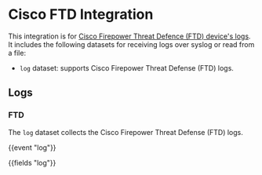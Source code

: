 # Cisco FTD Integration

This integration is for [Cisco Firepower Threat Defence (FTD) device's logs](https://www.cisco.com/c/en/us/support/security/firepower-ngfw/series.html). It includes the following
datasets for receiving logs over syslog or read from a file:

- `log` dataset: supports Cisco Firepower Threat Defense (FTD) logs.

## Logs

### FTD

The `log` dataset collects the Cisco Firepower Threat Defense (FTD) logs.

{{event "log"}}

{{fields "log"}}
